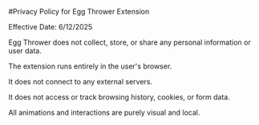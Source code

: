 #Privacy Policy for Egg Thrower Extension

Effective Date: 6/12/2025

Egg Thrower does not collect, store, or share any personal information or user data.

The extension runs entirely in the user's browser.

It does not connect to any external servers.

It does not access or track browsing history, cookies, or form data.

All animations and interactions are purely visual and local.